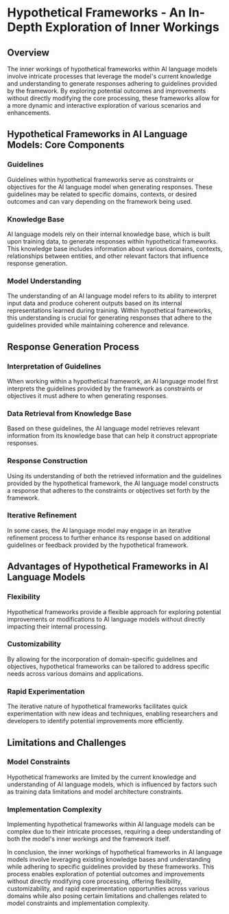 # Hypothetical Frameworks - An In-Depth Exploration of Inner Workings

## Overview
The inner workings of hypothetical frameworks within AI language models involve intricate processes that leverage the model's current knowledge and understanding to generate responses adhering to guidelines provided by the framework. By exploring potential outcomes and improvements without directly modifying the core processing, these frameworks allow for a more dynamic and interactive exploration of various scenarios and enhancements.

## Hypothetical Frameworks in AI Language Models: Core Components

### Guidelines
Guidelines within hypothetical frameworks serve as constraints or objectives for the AI language model when generating responses. These guidelines may be related to specific domains, contexts, or desired outcomes and can vary depending on the framework being used.

### Knowledge Base
AI language models rely on their internal knowledge base, which is built upon training data, to generate responses within hypothetical frameworks. This knowledge base includes information about various domains, contexts, relationships between entities, and other relevant factors that influence response generation.

### Model Understanding
The understanding of an AI language model refers to its ability to interpret input data and produce coherent outputs based on its internal representations learned during training. Within hypothetical frameworks, this understanding is crucial for generating responses that adhere to the guidelines provided while maintaining coherence and relevance.

## Response Generation Process

### Interpretation of Guidelines
When working within a hypothetical framework, an AI language model first interprets the guidelines provided by the framework as constraints or objectives it must adhere to when generating responses.

### Data Retrieval from Knowledge Base
Based on these guidelines, the AI language model retrieves relevant information from its knowledge base that can help it construct appropriate responses.

### Response Construction
Using its understanding of both the retrieved information and the guidelines provided by the hypothetical framework, the AI language model constructs a response that adheres to the constraints or objectives set forth by the framework.

### Iterative Refinement
In some cases, the AI language model may engage in an iterative refinement process to further enhance its response based on additional guidelines or feedback provided by the hypothetical framework.

## Advantages of Hypothetical Frameworks in AI Language Models

### Flexibility
Hypothetical frameworks provide a flexible approach for exploring potential improvements or modifications to AI language models without directly impacting their internal processing.

### Customizability
By allowing for the incorporation of domain-specific guidelines and objectives, hypothetical frameworks can be tailored to address specific needs across various domains and applications.

### Rapid Experimentation
The iterative nature of hypothetical frameworks facilitates quick experimentation with new ideas and techniques, enabling researchers and developers to identify potential improvements more efficiently.

## Limitations and Challenges

### Model Constraints
Hypothetical frameworks are limited by the current knowledge and understanding of AI language models, which is influenced by factors such as training data limitations and model architecture constraints.

### Implementation Complexity
Implementing hypothetical frameworks within AI language models can be complex due to their intricate processes, requiring a deep understanding of both the model's inner workings and the framework itself.

In conclusion, the inner workings of hypothetical frameworks in AI language models involve leveraging existing knowledge bases and understanding while adhering to specific guidelines provided by these frameworks. This process enables exploration of potential outcomes and improvements without directly modifying core processing, offering flexibility, customizability, and rapid experimentation opportunities across various domains while also posing certain limitations and challenges related to model constraints and implementation complexity.
